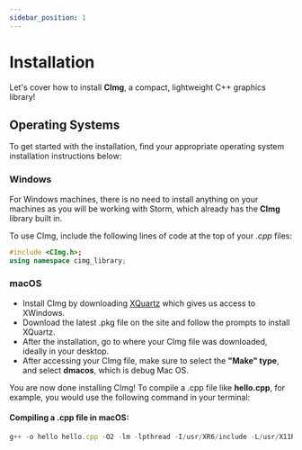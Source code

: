 ```yaml
---
sidebar_position: 1
---
```


# Installation

Let's cover how to install **CImg**, a compact, lightweight C++ graphics library!

## Operating Systems

To get started with the installation, find your appropriate operating system installation instructions below:

### Windows

For Windows machines, there is no need to install anything on your machines as you will be working with Storm, which already has the **CImg** library built in.

To use CImg, include the following lines of code at the top of your *.cpp* files:
```cpp
#include <CImg.h>;
using namespace cimg_library;
```

### macOS

- Install CImg by downloading [XQuartz](https://www.xquartz.org) which gives us access to XWindows.
- Download the latest .pkg file on the site and follow the prompts to install XQuartz.
- After the installation, go to where your CImg file was downloaded, ideally in your desktop.
- After accessing your CImg file, make sure to select the **"Make" type**, and select **dmacos**, which is debug Mac OS.

You are now done installing CImg! To compile a .cpp file like **hello.cpp**, for example, you would use the following command in your terminal:
#### Compiling a .cpp file in macOS:
```jsx title="hello.cpp"
g++ -o hello hello.cpp -O2 -lm -lpthread -I/usr/XR6/include -L/usr/X11R6/lib -lm -lpthread -lX11
```
